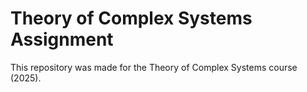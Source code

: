 # Theory of Complex Systems Assignment 

This repository was made for the Theory of Complex Systems course (2025). 
